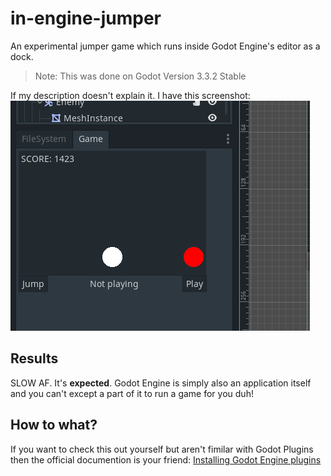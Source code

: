 # in-engine-jumper

An experimental jumper game which runs inside Godot Engine's editor as a dock.

> Note: This was done on Godot Version 3.3.2 Stable

If my description doesn't explain it. I have this screenshot:
![Screenshot](https://raw.githubusercontent.com/SPOICAT/in-engine-jumper/main/info/Screenshot.png)

## Results

SLOW AF. It's **expected**. Godot Engine is simply also an application itself and you can't except a part of it to run a game for you duh!

## How to what?
If you want to check this out yourself but aren't fimilar with Godot Plugins then the official documention is your friend:
[Installing Godot Engine plugins](https://docs.godotengine.org/en/stable/tutorials/plugins/editor/installing_plugins.html)